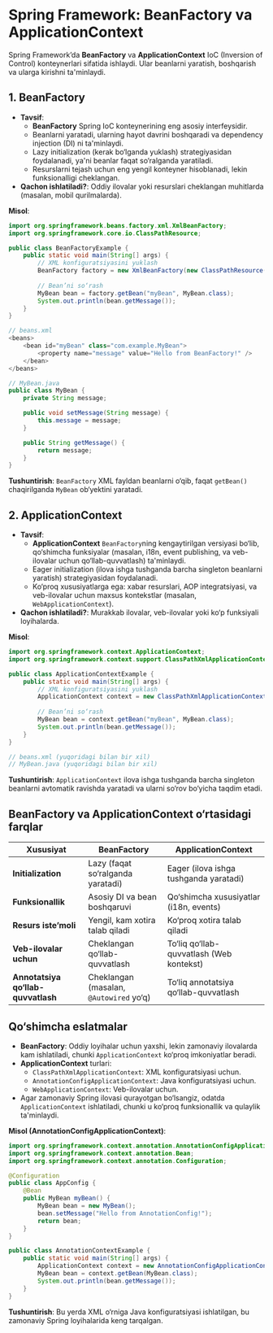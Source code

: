 # Spring Framework: BeanFactory va ApplicationContext

Spring Framework’da **BeanFactory** va **ApplicationContext** IoC (Inversion of Control) konteynerlari sifatida ishlaydi. Ular beanlarni yaratish, boshqarish va ularga kirishni ta'minlaydi.

## 1. BeanFactory
- **Tavsif**: 
  - **BeanFactory** Spring IoC konteynerining eng asosiy interfeysidir.
  - Beanlarni yaratadi, ularning hayot davrini boshqaradi va dependency injection (DI) ni ta'minlaydi.
  - Lazy initialization (kerak bo‘lganda yuklash) strategiyasidan foydalanadi, ya'ni beanlar faqat so‘ralganda yaratiladi.
  - Resurslarni tejash uchun eng yengil konteyner hisoblanadi, lekin funksionalligi cheklangan.
- **Qachon ishlatiladi?**: Oddiy ilovalar yoki resurslari cheklangan muhitlarda (masalan, mobil qurilmalarda).

**Misol**:
```java
import org.springframework.beans.factory.xml.XmlBeanFactory;
import org.springframework.core.io.ClassPathResource;

public class BeanFactoryExample {
    public static void main(String[] args) {
        // XML konfiguratsiyasini yuklash
        BeanFactory factory = new XmlBeanFactory(new ClassPathResource("beans.xml"));
        
        // Bean’ni so‘rash
        MyBean bean = factory.getBean("myBean", MyBean.class);
        System.out.println(bean.getMessage());
    }
}

// beans.xml
<beans>
    <bean id="myBean" class="com.example.MyBean">
        <property name="message" value="Hello from BeanFactory!" />
    </bean>
</beans>

// MyBean.java
public class MyBean {
    private String message;

    public void setMessage(String message) {
        this.message = message;
    }

    public String getMessage() {
        return message;
    }
}
```
**Tushuntirish**: `BeanFactory` XML fayldan beanlarni o‘qib, faqat `getBean()` chaqirilganda `MyBean` ob‘yektini yaratadi.

## 2. ApplicationContext
- **Tavsif**:
  - **ApplicationContext** `BeanFactory`ning kengaytirilgan versiyasi bo‘lib, qo‘shimcha funksiyalar (masalan, i18n, event publishing, va veb-ilovalar uchun qo‘llab-quvvatlash) ta'minlaydi.
  - Eager initialization (ilova ishga tushganda barcha singleton beanlarni yaratish) strategiyasidan foydalanadi.
  - Ko‘proq xususiyatlarga ega: xabar resurslari, AOP integratsiyasi, va veb-ilovalar uchun maxsus kontekstlar (masalan, `WebApplicationContext`).
- **Qachon ishlatiladi?**: Murakkab ilovalar, veb-ilovalar yoki ko‘p funksiyali loyihalarda.

**Misol**:
```java
import org.springframework.context.ApplicationContext;
import org.springframework.context.support.ClassPathXmlApplicationContext;

public class ApplicationContextExample {
    public static void main(String[] args) {
        // XML konfiguratsiyasini yuklash
        ApplicationContext context = new ClassPathXmlApplicationContext("beans.xml");
        
        // Bean’ni so‘rash
        MyBean bean = context.getBean("myBean", MyBean.class);
        System.out.println(bean.getMessage());
    }
}

// beans.xml (yuqoridagi bilan bir xil)
// MyBean.java (yuqoridagi bilan bir xil)
```
**Tushuntirish**: `ApplicationContext` ilova ishga tushganda barcha singleton beanlarni avtomatik ravishda yaratadi va ularni so‘rov bo‘yicha taqdim etadi.

## BeanFactory va ApplicationContext o‘rtasidagi farqlar
| **Xususiyat**                | **BeanFactory**                          | **ApplicationContext**                   |
|------------------------------|------------------------------------------|------------------------------------------|
| **Initialization**           | Lazy (faqat so‘ralganda yaratadi)        | Eager (ilova ishga tushganda yaratadi)  |
| **Funksionallik**           | Asosiy DI va bean boshqaruvi             | Qo‘shimcha xususiyatlar (i18n, events)   |
| **Resurs iste’moli**         | Yengil, kam xotira talab qiladi          | Ko‘proq xotira talab qiladi             |
| **Veb-ilovalar uchun**       | Cheklangan qo‘llab-quvvatlash            | To‘liq qo‘llab-quvvatlash (Web kontekst)|
| **Annotatsiya qo‘llab-quvvatlash** | Cheklangan (masalan, `@Autowired` yo‘q) | To‘liq annotatsiya qo‘llab-quvvatlash   |

## Qo‘shimcha eslatmalar
- **BeanFactory**: Oddiy loyihalar uchun yaxshi, lekin zamonaviy ilovalarda kam ishlatiladi, chunki `ApplicationContext` ko‘proq imkoniyatlar beradi.
- **ApplicationContext** turlari:
  - `ClassPathXmlApplicationContext`: XML konfiguratsiyasi uchun.
  - `AnnotationConfigApplicationContext`: Java konfiguratsiyasi uchun.
  - `WebApplicationContext`: Veb-ilovalar uchun.
- Agar zamonaviy Spring ilovasi qurayotgan bo‘lsangiz, odatda `ApplicationContext` ishlatiladi, chunki u ko‘proq funksionallik va qulaylik ta'minlaydi.

**Misol (AnnotationConfigApplicationContext)**:
```java
import org.springframework.context.annotation.AnnotationConfigApplicationContext;
import org.springframework.context.annotation.Bean;
import org.springframework.context.annotation.Configuration;

@Configuration
public class AppConfig {
    @Bean
    public MyBean myBean() {
        MyBean bean = new MyBean();
        bean.setMessage("Hello from AnnotationConfig!");
        return bean;
    }
}

public class AnnotationContextExample {
    public static void main(String[] args) {
        ApplicationContext context = new AnnotationConfigApplicationContext(AppConfig.class);
        MyBean bean = context.getBean(MyBean.class);
        System.out.println(bean.getMessage());
    }
}
```
**Tushuntirish**: Bu yerda XML o‘rniga Java konfiguratsiyasi ishlatilgan, bu zamonaviy Spring loyihalarida keng tarqalgan.
